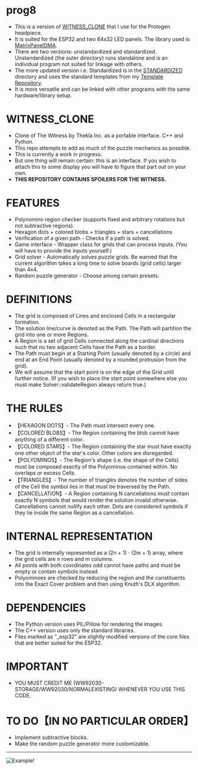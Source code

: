 # prog8

- This is a version of [WITNESS_CLONE](https://github.com/WW92030-STORAGE/WITNESS_CLONE/tree/main) that I use for the Protogen headpiece.
- It is suited for the ESP32 and two 64x32 LED panels. The library used is [MatrixPanelDMA](https://github.com/mrfaptastic/ESP32-HUB75-MatrixPanel-DMA/tree/master).
- There are two versions: unstandardized and standardized. Unstandardized (the outer directory) runs standalone and is an individual program not suited for linkage with others.
- The more updated version i.e. Standardized is in the [STANDARDIZED](https://github.com/WW92030-STORAGE/prog8/tree/main/STANDARDIZED) directory and uses the standard templates from my [Template Repository](https://github.com/WW92030-STORAGE/ESP32_64x32P3/tree/main/TEMPLATE).
- It is more versatile and can be linked with other programs with the same hardware/library setup.

# WITNESS_CLONE
- Clone of The Witness by Thekla Inc. as a portable interface. C++ and Python.
- This repo attempts to add as much of the puzzle mechanics as possible.
  <br/>
- This is currently a work in progress.
- But one thing will remain certain: this is an interface. If you wish to attach this to some display you will have to figure that part out on your own.
- **THIS REPOSITORY CONTAINS SPOILERS FOR THE WITNESS.**

# FEATURES

- Polynomino region checker (supports fixed and arbitrary rotations but not subtractive regions).
- Hexagon dots + colored blobs + triangles + stars + cancellations
- Verification of a given path - Checks if a path is solved.
- Game interface - Wrapper class for grids that can process inputs. (You will have to provide the inputs yourself.)
- Grid solver - Automatically solves puzzle grids. Be warned that the current algorithm takes a long time to solve boards (grid cells) larger than 4x4.
- Random puzzle generator - Choose among certain presets.

# DEFINITIONS

- The grid is composed of Lines and enclosed Cells in a rectangular formation.
- The solution line/curve is denoted as the Path. The Path will partition the grid into one or more Regions.
- A Region is a set of grid Cells connected along the cardinal directions such that no two adjacent Cells have the Path as a border.
- The Path must begin at a Starting Point (usually denoted by a circle) and end at an End Point (usually denoted by a rounded protrusion from the grid).
- We will assume that the start point is on the edge of the Grid until further notice. (If you wish to place the start point somewhere else you must make Solver::validateRegion always return true.)

# THE RULES

- 【HEXAGON DOTS】- The Path must intersect every one.
- 【COLORED BLOBS】- The Region containing the blob cannot have anything of a different color.
- 【COLORED STARS】- The Region containing the star must have exactly one other object of the star's color. Other colors are disregarded.
- 【POLYOMINOS】- The Region's shape (i.e. the shape of the Cells) must be composed exactly of the Polyominos contained within. No overlaps or excess Cells.
- 【TRIANGLES】- The number of triangles denotes the number of sides of the Cell the symbol lies in that must be traversed by the Path.
- 【CANCELLATION】- A Region containing N cancellations must contain exactly N symbols that would render the solution invalid otherwise. Cancellations cannot nullify each other. Dots are considered symbols if they lie inside the same Region as a cancellation.

# INTERNAL REPRESENTATION

- The grid is internally represented as a (2n + 1) ⋅ (2m + 1) array, where the grid cells are n rows and m columns.
- All points with both coordinates odd cannot have paths and must be empty or contain symbols instead.
- Polyominoes are checked by reducing the region and the constituents into the Exact Cover problem and then using Knuth's DLX algorithm.

# DEPENDENCIES

- The Python version uses PIL/Pillow for rendering the images.
- The C++ version uses only the standard libraries.
- Files marked as "_esp32" are slightly modified versions of the core files that are better suited for the ESP32.

# IMPORTANT

- YOU MUST CREDIT ME (WW92030-STORAGE/WW92030/NORMALEXISTING) WHENEVER YOU USE THIS CODE.

# TO DO【IN NO PARTICULAR ORDER】

- Implement subtractive blocks.
- Make the random puzzle generator more customizable.
---

![Example!](examples/triangles.jpg?raw=true)
